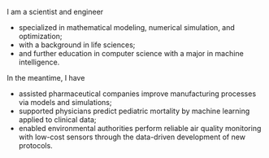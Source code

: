 I am a scientist and engineer 
- specialized in mathematical modeling, numerical simulation, and optimization; 
- with a background in life sciences; 
- and further education in computer science with a major in machine intelligence. 

In the meantime, I have
- assisted pharmaceutical companies improve manufacturing processes via models and simulations; 
- supported physicians predict pediatric mortality by machine learning applied to clinical data; 
- enabled environmental authorities perform reliable air quality monitoring with low-cost sensors through the data-driven development of new protocols.

<!---
gtancev/gtancev is a ✨ special ✨ repository because its `README.md` (this file) appears on your GitHub profile.
You can click the Preview link to take a look at your changes.
--->
